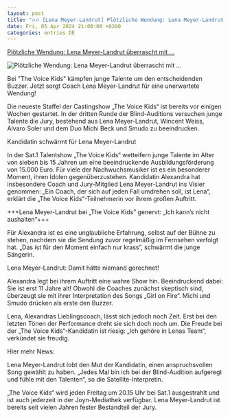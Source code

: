 ```yaml
---
layout: post
title: "🔥🔥 [Lena Meyer-Landrut] Plötzliche Wendung: Lena Meyer-Landrut überrascht mit ..."
date: Fri, 05 Apr 2024 21:00:00 +0200
categories: entries DE
---
```

[Plötzliche Wendung: Lena Meyer-Landrut überrascht mit ...](https://www.derwesten.de/panorama/promi-tv/lena-meyer-landrut-the-voice-kids-kehrtwende-coach-showdown-talent-id300912018.html)

![Plötzliche Wendung: Lena Meyer-Landrut überrascht mit ...](https://www.derwesten.de/wp-content/uploads/sites/8/2024/04/lena-meyer-landrut-e1712335070322.jpg)

Bei "The Voice Kids" kämpfen junge Talente um den entscheidenden Buzzer. Jetzt sorgt Coach Lena Meyer-Landrut für eine unerwartete Wendung!

Die neueste Staffel der Castingshow „The Voice Kids“ ist bereits vor einigen Wochen gestartet. In der dritten Runde der Blind-Auditions versuchen junge Talente die Jury, bestehend aus Lena Meyer-Landrut, Wincent Weiss, Alvaro Soler und dem Duo Michi Beck und Smudo zu beeindrucken.

Kandidatin schwärmt für Lena Meyer-Landrut

In der Sat.1 Talentshow „The Voice Kids“ wetteifern junge Talente im Alter von sieben bis 15 Jahren um eine beeindruckende Ausbildungsförderung von 15.000 Euro. Für viele der Nachwuchsmusiker ist es ein besonderer Moment, ihren Idolen gegenüberzustehen. Kandidatin Alexandra hat insbesondere Coach und Jury-Mitglied Lena Meyer-Landrut ins Visier genommen: „Ein Coach, der sich auf jeden Fall umdrehen soll, ist Lena“, erklärt die „The Voice Kids“-Teilnehmerin vor ihrem großen Auftritt.

+++Lena Meyer-Landrut bei „The Voice Kids” genervt: „Ich kann’s nicht aushalten“+++

Für Alexandra ist es eine unglaubliche Erfahrung, selbst auf der Bühne zu stehen, nachdem sie die Sendung zuvor regelmäßig im Fernsehen verfolgt hat. „Das ist für den Moment einfach nur krass“, schwärmt die junge Sängerin.

Lena Meyer-Landrut: Damit hätte niemand gerechnet!

Alexandra legt bei ihrem Auftritt eine wahre Show hin. Beeindruckend dabei: Sie ist erst 11 Jahre alt! Obwohl die Coaches zunächst skeptisch sind, überzeugt sie mit ihrer Interpretation des Songs „Girl on Fire“. Michi und Smudo drücken als erste den Buzzer.

Lena, Alexandras Lieblingscoach, lässt sich jedoch noch Zeit. Erst bei den letzten Tönen der Performance dreht sie sich doch noch um. Die Freude bei der „The Voice Kids“-Kandidatin ist riesig: „Ich gehöre in Lenas Team“, verkündet sie freudig.

Hier mehr News:

Lena Meyer-Landrut lobt den Mut der Kandidatin, einen anspruchsvollen Song gewählt zu haben. „Jedes Mal bin ich bei der Blind-Audition aufgeregt und fühle mit den Talenten“, so die Satellite-Interpretin.

„The Voice Kids“ wird jeden Freitag um 20.15 Uhr bei Sat.1 ausgestrahlt und ist auch jederzeit in der Joyn-Mediathek verfügbar. Lena Meyer-Landrut ist bereits seit vielen Jahren fester Bestandteil der Jury.

